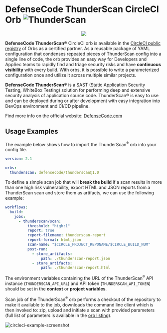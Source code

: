 # DefenseCode ThunderScan CircleCI Orb ![ThunderScan](https://raw.githubusercontent.com/defensecode/thunderscan-action/master/images/thunderscan-icon.png)

<p align="center">
  <img src="https://raw.githubusercontent.com/defensecode/thunderscan-action/master/images/defensecode.png">
</p>

**DefenseCode ThunderScan®** CircleCI orb is available in the [CircleCI public registry](https://circleci.com/developer/orbs/orb/defensecode/thunderscan)  of Orbs as a certified partner. As a reusable package of YAML configuration that condenses repeated pieces of ThunderScan config into a single line of code, the orb provides an easy way for Developers and AppSec teams to rapidly find and triage security risks and have **continuous visibility** with every build. With orbs, it is possible to write a parameterized configuration once and utilize it across multiple similar projects.

**DefenseCode ThunderScan®** is a SAST (Static Application Security Testing, WhiteBox Testing) solution for performing deep and extensive security analysis of application source code. ThunderScan® is easy to use and can be deployed during or after development with easy integration into DevOps environment and CI/CD pipeline.

Find more info on the official website: [DefenseCode.com](https://www.defensecode.com)

## Usage Examples

The example below shows how to import the ThunderScan<sup>®</sup> orb into your config file.

```yaml
version: 2.1

orbs:
  thunderscan: defensecode/thunderscan@1.0
```

To define a simple scan job that will **break the build** if a scan results in more than one high risk vulnerability, export HTML and JSON reports from a ThunderScan scan and store them as artifacts, we can use the following example:

```yaml
workflows:
  build:
    jobs:
      - thunderscan/scan:
          threshold: "high:1"
          report: true
          report-filename: thunderscan-report
          report-format: html,json
          scan-name: "$CIRCLE_PROJECT_REPONAME/$CIRCLE_BUILD_NUM"
          post-run:
            - store_artifacts:
                path: ./thunderscan-report.json
            - store_artifacts:
                path: ./thunderscan-report.html
```
The environment variables containing the URL of the ThunderScan<sup>®</sup> API instance (`THUNDERSCAN_API_URL`) and API token (`THUNDERSCAN_API_TOKEN`) should be set in the **context** or **project variables**.

Scan job of the ThunderScan<sup>®</sup> orb performs a checkout of the repository to make it available to the job, downloads the command line client which is then invoked to: zip, upload and initiate a scan with provided parameters (full list of parameters is available in the [orb listing](https://circleci.com/developer/orbs/orb/defensecode/thunderscan)).

![circleci-example-screenshot](https://user-images.githubusercontent.com/29266274/124599242-bd10f380-de65-11eb-9ef6-1264ee5c4f79.png)
